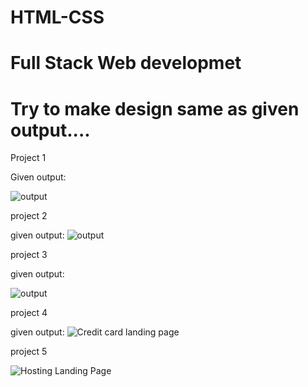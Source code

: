 # HTML-CSS
# Full Stack Web developmet
# Try to make design same as given output....

Project 1

Given output:

![output](https://user-images.githubusercontent.com/118888081/208794369-2655defc-5ec6-4d2a-b44f-639fc1f46189.png)

project 2

given output:
![output](https://user-images.githubusercontent.com/118888081/208794578-55a2e10b-c92a-4fe1-82b6-689c76c0ef3f.png)

project 3

given output:

![output](https://user-images.githubusercontent.com/118888081/208794682-13ad8367-6382-4862-891b-703350f5251d.png)

project 4

given output:
![Credit card landing page](https://user-images.githubusercontent.com/118888081/208794742-8cfe17ad-c288-44c4-a399-881c23972a2b.png)


project 5

![Hosting Landing Page](https://user-images.githubusercontent.com/118888081/209797161-b90aaa7d-4e1d-442c-aa49-b7d123e30033.png)

